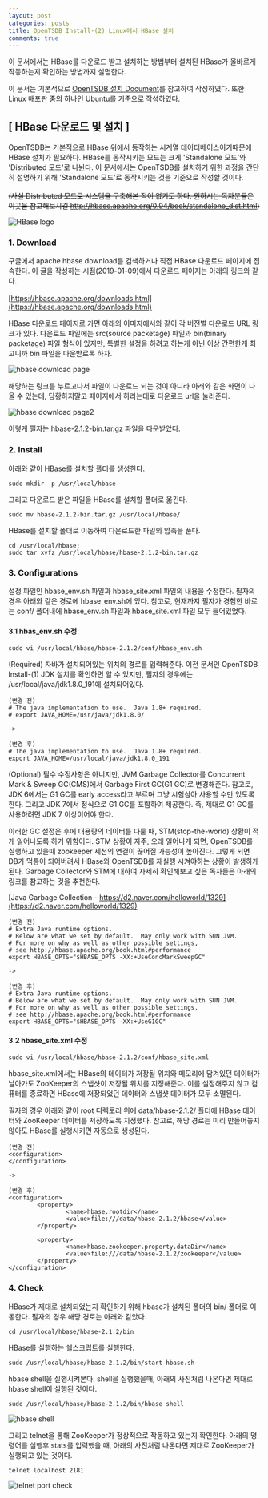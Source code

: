 ```yaml
---
layout: post
categories: posts
title: OpenTSDB Install-(2) Linux에서 HBase 설치
comments: true
---
```


이 문서에서는 HBase를 다운로드 받고 설치하는 방법부터 설치된 HBase가 올바르게 작동하는지 확인하는 방법까지 설명한다.

이 문서는 기본적으로 [OpenTSDB 설치 Document](http://opentsdb.net/docs/build/html/installation.html)를 참고하여 작성하였다. 또한 Linux 배포판 중의 하나인 Ubuntu를 기준으로 작성하였다.

## [ HBase 다운로드 및 설치 ]
OpenTSDB는 기본적으로 HBase 위에서 동작하는 시계열 데이터베이스이기때문에 HBase 설치가 필요하다. HBase를 동작시키는 모드는 크게 'Standalone 모드'와 'Distributed 모드'로 나뉜다. 이 문서에서는 OpenTSDB를 설치하기 위한 과정을 간단히 설명하기 위해 'Standalone 모드'로 동작시키는 것을 기준으로 작성할 것이다.
<br/><br/>
~~(사실 Distributed 모드로 시스템을 구축해본 적이 없기도 하다. 원하시는 독자분들은 이곳을 참고해보시길 http://hbase.apache.org/0.94/book/standalone_dist.html)~~
<br/>

![HBase logo](../../assets/img/post/install_opentsdb_2_hbase_logo.png)


### 1. Download
구글에서 apache hbase download를 검색하거나 직접 HBase 다운로드 페이지에 접속한다. 이 글을 작성하는 시점(2019-01-09)에서 다운로드 페이지는 아래의 링크와 같다.<br/><br/>
[https://hbase.apache.org/downloads.html](https://hbase.apache.org/downloads.html)
<br/>

HBase 다운로드 페이지로 가면 아래의 이미지에서와 같이 각 버전별 다운로드 URL 링크가 있다. 다운로드 파일에는 src(source packetage) 파일과 bin(binary packetage) 파일 형식이 있지만, 특별한 설정을 하려고 하는게 아닌 이상 간편한게 최고니까 bin 파일을 다운받로록 하자.
<br/>

![hbase download page](../../assets/img/post/install_opentsdb_2_hbase_download_page1.png)

해당하는 링크를 누르고나서 파일이 다운로드 되는 것이 아니라 아래와 같은 화면이 나올 수 있는데, 당황하지말고 페이지에서 하라는대로 다운로드 url을 눌러준다.
<br/>

![hbase download page2](../../assets/img/post/install_opentsdb_2_hbase_download_page2.png)

이렇게 필자는 hbase-2.1.2-bin.tar.gz 파일을 다운받았다.

### 2. Install

아래와 같이 HBase를 설치할 폴더를 생성한다.

```
sudo mkdir -p /usr/local/hbase 
```

그리고 다운로드 받은 파일을 HBase를 설치할 폴더로 옮긴다.

```
sudo mv hbase-2.1.2-bin.tar.gz /usr/local/hbase/
```

HBase를 설치할 폴더로 이동하여 다운로드한 파일의 압축을 푼다.

```
cd /usr/local/hbase;
sudo tar xvfz /usr/local/hbase/hbase-2.1.2-bin.tar.gz
```

### 3. Configurations

설정 파일인 hbase_env.sh 파일과 hbase_site.xml 파일의 내용을 수정한다. 필자의 경우 아래와 같은 경로에 hbase_env.sh에 있다. 참고로, 현재까지 필자가 경험한 바로는 conf/ 폴더내에 hbase_env.sh 파일과 hbase_site.xml 파일 모두 들어있었다.


#### 3.1 hbas_env.sh 수정

```
sudo vi /usr/local/hbase/hbase-2.1.2/conf/hbase_env.sh
```

(Required) 자바가 설치되어있는 위치의 경로를 입력해준다. 이전 문서인 OpenTSDB Install-(1) JDK 설치를 확인하면 알 수 있지만, 필자의 경우에는 /usr/local/java/jdk1.8.0_191에 설치되어있다.

```
(변경 전)
# The java implementation to use.  Java 1.8+ required.
# export JAVA_HOME=/usr/java/jdk1.8.0/

->

(변경 후)
# The java implementation to use.  Java 1.8+ required.
export JAVA_HOME=/usr/local/java/jdk1.8.0_191
```

(Optional) 필수 수정사항은 아니지만, JVM Garbage Collector를 Concurrent Mark & Sweep GC(CMS)에서 Garbage First GC(G1 GC)로 변경해준다. 참고로, JDK 6에서는 G1 GC를 early access라고 부르며 그냥 시험삼아 사용할 수만 있도록 한다. 그리고 JDK 7에서 정식으로 G1 GC를 포함하여 제공한다. 즉, 제대로 G1 GC를 사용하려면 JDK 7 이상이어야 한다. 
<br/>

이러한 GC 설정은 후에 대용량의 데이터를 다룰 때, STM(stop-the-world) 상황이 적게 일어나도록 하기 위함이다. STM 상황이 자주, 오래 일어나게 되면, OpenTSDB를 실행하고 있을때 zookeeper 세션의 연결이 끊어질 가능성이 높아진다. 그렇게 되면 DB가 먹통이 되어버려서 HBase와 OpenTSDB를 재실행 시켜야하는 상황이 발생하게 된다. Garbage Collector와 STM에 대하여 자세히 확인해보고 싶은 독자들은 아래의 링크를 참고하는 것을 추천한다. 

[Java Garbage Collection - https://d2.naver.com/helloworld/1329](https://d2.naver.com/helloworld/1329)
<br/>

```
(변경 전)
# Extra Java runtime options.
# Below are what we set by default.  May only work with SUN JVM.
# For more on why as well as other possible settings,
# see http://hbase.apache.org/book.html#performance
export HBASE_OPTS="$HBASE_OPTS -XX:+UseConcMarkSweepGC"

->

(변경 후)
# Extra Java runtime options.
# Below are what we set by default.  May only work with SUN JVM.
# For more on why as well as other possible settings,
# see http://hbase.apache.org/book.html#performance
export HBASE_OPTS="$HBASE_OPTS -XX:+UseG1GC"
```

#### 3.2 hbase_site.xml 수정

```
sudo vi /usr/local/hbase/hbase-2.1.2/conf/hbase_site.xml
```

hbase_site.xml에서는 HBase의 데이터가 저장될 위치와 메모리에 담겨있던 데이터가 날아가도 ZooKeeper의 스냅샷이 저장될 위치를 지정해준다. 이를 설정해주지 않고 컴퓨터를 종료하면 HBase에 저장되었던 데이터와 스냅샷 데이터가 모두 소멸된다.
<br/>

필자의 경우 아래와 같이 root 디렉토리 위에 data/hbase-2.1.2/ 폴더에 HBase 데이터와 ZooKeeper 데이터를 저장하도록 지정했다. 참고로, 해당 경로는 미리 만들어놓지 않아도 HBase를 실행시키면 자동으로 생성된다.

```
(변경 전)
<configuration>
</configuration>

->

(변경 후)
<configuration>
        <property>
                <name>hbase.rootdir</name>
                <value>file:///data/hbase-2.1.2/hbase</value>
        </property>

        <property>
                <name>hbase.zookeeper.property.dataDir</name>
                <value>file:///data/hbase-2.1.2/zookeeper</value>
        </property>
</configuration>
```

### 4. Check

HBase가 제대로 설치되었는지 확인하기 위해 hbase가 설치된 폴더의 bin/ 폴더로 이동한다. 필자의 경우 해당 경로는 아래와 같았다.

```
cd /usr/local/hbase/hbase-2.1.2/bin
```

HBase를 실행하는 쉘스크립트를 실행한다.

```
sudo /usr/local/hbase/hbase-2.1.2/bin/start-hbase.sh
```

hbase shell을 실행시켜본다. shell을 실행했을때, 아래의 사진처럼 나온다면 제대로 hbase shell이 실행된 것이다.

```
sudo /usr/local/hbase/hbase-2.1.2/bin/hbase shell
```

![hbase shell](../../assets/img/post/install_opentsdb_2_hbase_check1.png)

그리고 telnet을 통해 ZooKeeper가 정상적으로 작동하고 있는지 확인한다. 아래의 명령어를 실행후 stats를 입력했을 때, 아래의 사진처럼 나온다면 제대로 ZooKeeper가 실행되고 있는 것이다.

```
telnet localhost 2181
```

![telnet port check](../../assets/img/post/install_opentsdb_2_hbase_check2.png)
